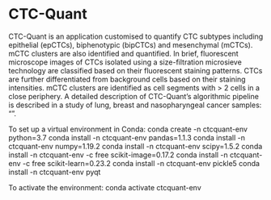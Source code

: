# CTC-Quant
CTC-Quant is an application customised to quantify CTC subtypes including epithelial (epCTCs), biphenotypic (bipCTCs) and mesenchymal (mCTCs). mCTC clusters are also identified and quantified. In brief, fluorescent microscope images of CTCs isolated using a size-filtration microsieve technology are classified based on their fluorescent staining patterns. CTCs are further differentiated from background cells based on their staining intensities. mCTC clusters are identified as cell segments with > 2 cells in a close periphery. A detailed description of CTC-Quant’s algorithmic pipeline is described in a study of lung, breast and nasopharyngeal cancer samples: “”. 

To set up a virtual environment in Conda: 
  conda create -n ctcquant-env python=3.7
  conda install -n ctcquant-env pandas=1.1.3
  conda install -n ctcquant-env numpy=1.19.2
  conda install -n ctcquant-env scipy=1.5.2
  conda install -n ctcquant-env -c free scikit-image=0.17.2
  conda install -n ctcquant-env -c free scikit-learn=0.23.2
  conda install -n ctcquant-env pickle5
  conda install -n ctcquant-env pyqt

To activate the environment:
  conda activate ctcquant-env
